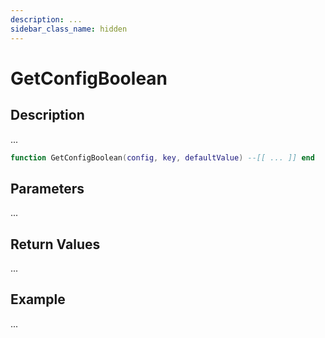 ```yaml
---
description: ...
sidebar_class_name: hidden
---
```


# GetConfigBoolean

## Description

...

```lua
function GetConfigBoolean(config, key, defaultValue) --[[ ... ]] end
```

## Parameters

...

## Return Values

...

## Example

...

